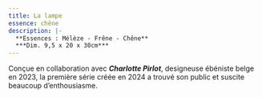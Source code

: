 ```yaml
---
title: La lampe
essence: chêne
description: |-
  **Essences : Mélèze - Frêne - Chêne**
  ***Dim. 9,5 x 20 x 30cm***
---  
```

Conçue en collaboration avec ***Charlotte Pirlot***, designeuse ébéniste belge en 2023, la première série créée en 2024 a trouvé son public et suscite beaucoup d’enthousiasme.
